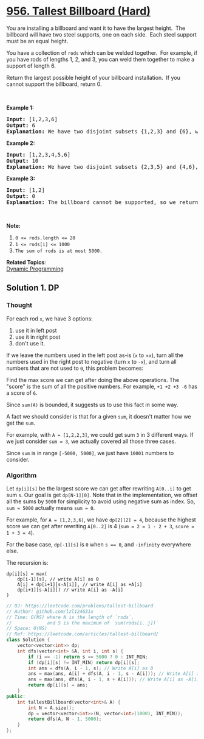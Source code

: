 # [956. Tallest Billboard (Hard)](https://leetcode.com/problems/tallest-billboard/)

<p>You are installing a billboard and want it to have the largest height.&nbsp; The billboard will have two steel supports, one on each side.&nbsp; Each steel support must be an equal height.</p>

<p>You have a collection of <code>rods</code> which can be welded together.&nbsp; For example, if you have rods of lengths 1, 2, and 3, you can weld them together to make a support of length 6.</p>

<p>Return the largest possible height of your billboard installation.&nbsp; If you cannot support the billboard, return 0.</p>

<p>&nbsp;</p>

<p><strong>Example 1:</strong></p>

<pre><strong>Input: </strong><span id="example-input-1-1">[1,2,3,6]</span>
<strong>Output: </strong><span id="example-output-1">6</span>
<strong>Explanation:</strong> We have two disjoint subsets {1,2,3} and {6}, which have the same sum = 6.
</pre>

<div>
<p><strong>Example 2:</strong></p>

<pre><strong>Input: </strong><span id="example-input-2-1">[1,2,3,4,5,6]</span>
<strong>Output: </strong><span id="example-output-2">10</span>
<strong>Explanation:</strong> We have two disjoint subsets {2,3,5} and {4,6}, which have the same sum = 10.
</pre>
</div>

<div>
<p><strong>Example 3:</strong></p>

<pre><strong>Input: </strong><span id="example-input-3-1">[1,2]</span>
<strong>Output: </strong><span id="example-output-3">0</span>
<strong>Explanation: </strong>The billboard cannot be supported, so we return 0.
</pre>
</div>

<p>&nbsp;</p>

<p><strong>Note:</strong></p>

<ol>
	<li><code>0 &lt;= rods.length &lt;= 20</code></li>
	<li><code>1 &lt;= rods[i] &lt;= 1000</code></li>
	<li><code>The sum of rods is at most 5000.</code></li>
</ol>


**Related Topics**:  
[Dynamic Programming](https://leetcode.com/tag/dynamic-programming/)

## Solution 1. DP

### Thought
For each rod `x`, we have 3 options:
1. use it in left post
1. use it in right post
1. don't use it.

If we leave the numbers used in the left post as-is (`x` to +`x`), turn all the numbers used in the right post to negative (turn `x` to `-x`), and turn all numbers that are not used to `0`, this problem becomes:

Find the max score we can get after doing the above operations. The "score" is the sum of all the positive numbers. For example, `+1 +2 +3 -6` has a score of `6`.

Since `sum(A)` is bounded, it suggests us to use this fact in some way.

A fact we should consider is that for a given `sum`, it doesn't matter how we get the `sum`.

For example, with `A = [1,2,2,3]`, we could get sum `3` in 3 different ways. If we just consider `sum = 3`, we actually covered all those three cases.

Since `sum` is in range `[-5000, 5000]`, we just have `10001` numbers to consider.

### Algorithm

Let `dp[i][s]` be the largest score we can get after rewriting `A[0..i]` to get sum `s`. Our goal is get `dp[N-1][0]`. Note that in the implementation, we offset all the sums by `5000` for simplicity to avoid using negative sum as index. So, `sum = 5000` actually means `sum = 0`.

For example, for `A = [1,2,3,6]`, we have `dp[2][2] = 4`, because the highest score we can get after rewriting `A[0..2]` is 4 (`sum = 2 = 1 - 2 + 3`, `score = 1 + 3 = 4`).

For the base case, `dp[-1][s]` is `0` when `s == 0`, and `-infinity` everywhere else.

The recursion is:

```
dp[i][s] = max(
    dp[i-1][s], // write A[i] as 0
    A[i] + dp[i+1][s-A[i]], // write A[i] as +A[i]
    dp[i+1][s-A[i]]) // write A[i] as -A[i]
)
```

```cpp
// OJ: https://leetcode.com/problems/tallest-billboard
// Author: github.com/lzl124631x
// Time: O(NS) where N is the length of `rods`,
//             and S is the maximum of `sum(rods[i..j])`
// Space: O(NS)
// Ref: https://leetcode.com/articles/tallest-billboard/
class Solution {
    vector<vector<int>> dp;
    int dfs(vector<int> &A, int i, int s) {
        if (i == -1) return s == 5000 ? 0 : INT_MIN;
        if (dp[i][s] != INT_MIN) return dp[i][s];
        int ans = dfs(A, i - 1, s); // Write A[i] as 0
        ans = max(ans, A[i] + dfs(A, i - 1, s - A[i])); // Write A[i] as A[i]
        ans = max(ans, dfs(A, i - 1, s + A[i])); // Write A[i] as -A[i]
        return dp[i][s] = ans;
    }
public:
    int tallestBillboard(vector<int>& A) {
        int N = A.size();
        dp = vector<vector<int>>(N, vector<int>(10001, INT_MIN));
        return dfs(A, N - 1, 5000);
    }
};
```